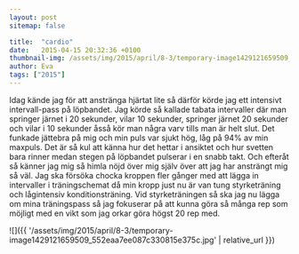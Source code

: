 ```yaml
---
layout: post
sitemap: false

title:  "cardio"
date:   2015-04-15 20:32:36 +0100
thumbnail-img: /assets/img/2015/april/8-3/temporary-image1429121659509_552eaa7ee087c330815e375c.jpg
author: Eva
tags: ["2015"]
---
```


Idag kände jag för att anstränga hjärtat lite så därför körde jag ett intensivt intervall-pass på löpbandet. Jag körde så kallade tabata intervaller där man springer järnet i 20 sekunder, vilar 10 sekunder, springer järnet 20 sekunder och vilar i 10 sekunder åsså kör man några varv tills man är helt slut. Det funkade jättebra på mig och min puls var sjukt hög, låg på 94% av min maxpuls. Det är så kul att känna hur det hettar i ansiktet och hur svetten bara rinner medan stegen på löpbandet pulserar i en snabb takt. Och efteråt så känner jag mig så himla nöjd över mig själv över att jag har ansträngt mig så väl. Jag ska försöka chocka kroppen fler gånger med att lägga in intervaller i träningschemat då min kropp just nu är van tung styrketräning och lågintensiv konditionsträning. Vid styrketräningen så ska jag nu lägga om mina träningspass så jag fokuserar på att kunna göra så många rep som möjligt med en vikt som jag orkar göra högst 20 rep med.

![]({{ '/assets/img/2015/april/8-3/temporary-image1429121659509_552eaa7ee087c330815e375c.jpg'  | relative_url }})

